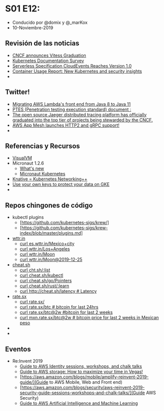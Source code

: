 # S01 E12:

- Conducido por @domix y @_marKox
- 10-Noviembre-2019

## Revisión de las noticias

* [CNCF announces Vitess Graduation](https://www.cncf.io/announcement/2019/11/05/cloud-native-computing-foundation-announces-vitess-graduation/)
* [Kubernetes Documentation Survey](https://kubernetes.io/blog/2019/10/29/kubernetes-documentation-end-user-survey/)
* [Serverless Specification CloudEvents Reaches Version 1.0](https://www.cncf.io/announcement/2019/10/28/serverless-specification-cloudevents-reaches-version-1-0/)
* [Container Usage Report: New Kubernetes and security insights](https://sysdig.com/blog/sysdig-2019-container-usage-report/)
* []()



## Twitter!

* [Migrating AWS Lambda's front end from Java 8 to Java 11](https://twitter.com/nconnaughton/status/1190012822790520848)
* [PTES (Penetration testing execution standard) document :](https://twitter.com/binitamshah/status/1193426606355824640)
* [The open source Jaeger distributed tracing platform has officially graduated into the top tier of projects being stewarded by the CNCF.](https://twitter.com/devopsdotcom/status/1193150263231680512)
* [AWS App Mesh launches HTTP2 and gRPC support!](https://twitter.com/_shubha/status/1192598521024663553)
* []()



## Referencias y Recursos

* [VisualVM](https://visualvm.github.io/)
* Micronaut 1.2.6
    * [What's new](https://docs.micronaut.io/1.2.6/guide/index.html#whatsNew)
    * [Micronaut Kubernetes](https://micronaut-projects.github.io/micronaut-kubernetes/1.0.0/guide/)
* [Knative = Kubernetes Networking++](https://ahmet.im/blog/knative-better-kubernetes-networking/)
* [Use your own keys to protect your data on GKE](https://cloud.google.com/blog/products/containers-kubernetes/exploring-container-security-use-your-own-keys-to-protect-your-data-on-gke)
* []()



## Repos chingones de código

* kubectl plugins
    * [https://github.com/kubernetes-sigs/krew/]
    * [https://github.com/kubernetes-sigs/krew-index/blob/master/plugins.md]
* [wttr.in](https://github.com/chubin/wttr.in)
    * [curl es.wttr.in/Mexico+city](http://es.wttr.in/Mexico+city)
    * [curl wttr.in/Los+Angeles](http://wttr.in/Los+Angeles)
    * [curl wttr.in/Moon](http://wttr.in/Moon)
    * [curl wttr.in/Moon@2019-12-25](http://wttr.in/Moon@2019-12-25)
* [cheat.sh](https://github.com/chubin/cheat.sh)
    * [curl cht.sh/:list](http://cht.sh/:list)
    * [curl cheat.sh/kubectl](http://cheat.sh/kubectl)
    * [curl cheat.sh/go/Pointers](http://cheat.sh/go/Pointers)
    * [curl cheat.sh/rust/:learn](http://cheat.sh/rust/:learn)
    * [curl http://cheat.sh/latency # Latency](http://cheat.sh/latency)
* [rate.sx](https://github.com/chubin/rate.sx)
    * [curl rate.sx/](http://rate.sx/)
    * [curl rate.sx/btc # bitcoin for last 24hrs](http://rate.sx/btc)
    * [curl rate.sx/btc@2w #bitcoin for last 2 weeks](http://rate.sx/btc@2w)
    * [curl mxn.rate.sx/btc@2w # bitcoin price for last 2 weeks in Mexican peso](http://mxn.rate.sx/btc@2w)
* []()
* []()


## Eventos

* Re:Invent 2019
    * [Guide to AWS Identity sessions, workshops, and chalk talks](https://aws.amazon.com/blogs/security/aws-reinvent-2019-guide-to-aws-identity-sessions-workshops-chalk-talks/)
    * [Guide to AWS storage: How to maximize your time in Vegas!](https://aws.amazon.com/blogs/storage/your-aws-storage-guide-to-reinvent-2019-how-to-maximize-your-time-in-vegas/)
    * [https://aws.amazon.com/blogs/mobile/amplify-reinvent-2019-guide/](Guide to AWS Mobile, Web and Front end)
    * [https://aws.amazon.com/blogs/security/aws-reinvent-2019-security-guide-sessions-workshops-and-chalk-talks/](Guide AWS Security)
    * [Guide to AWS Artificial Intelligence and Machine Learning](https://aws.amazon.com/blogs/machine-learning/your-guide-to-artificial-intelligence-and-machine-learning-at-reinvent-2019/)
